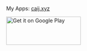 My Apps: [caij.xyz](https://apps.caij.xyz)  

<a href='https://play.google.com/store/search?q=pub:Caij&c=apps'><img alt='Get it on Google Play' src='https://play.google.com/intl/en_us/badges/images/generic/en_badge_web_generic.png' width=200 height=77/></a>
